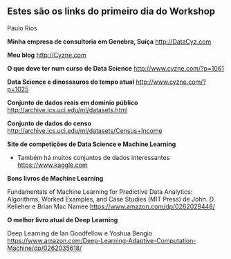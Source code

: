 

<h2>Estes são os links do primeiro dia do Workshop</h2>
Paulo Rios

**Minha empresa de consultoria em Genebra, Suíça**
http://DataCyz.com

**Meu blog**
http://Cyzne.com

**O que deve ter num curso de Data Science**
http://www.cyzne.com/?p=1061

**Data Science e dinossauros do tempo atual**
http://www.cyzne.com/?p=1025

**Conjunto de dados reais em domínio público**
http://archive.ics.uci.edu/ml/datasets.html

**Conjunto de dados do censo**
http://archive.ics.uci.edu/ml/datasets/Census+Income

**Site de competições de Data Science e Machine Learning**
- Também há muitos conjuntos de dados interessantes
https://www.kaggle.com

**Bons livros de Machine Learning**

Fundamentals of Machine Learning for Predictive Data Analytics: Algorithms, Worked Examples, and Case Studies (MIT Press)
de John. D. Kelleher e Brian Mac Namee
https://www.amazon.com/dp/0262029448/

**O melhor livro atual de Deep Learning**

Deep Learning 
de Ian Goodfellow e Yoshua Bengio
https://www.amazon.com/Deep-Learning-Adaptive-Computation-Machine/dp/0262035618/



